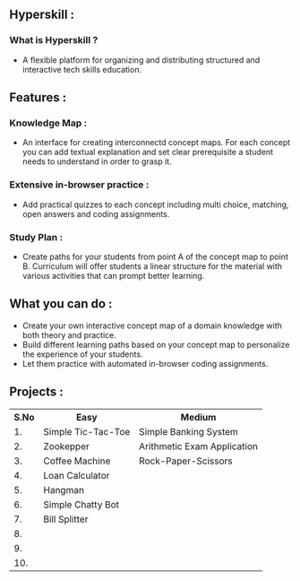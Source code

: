 ## Hyperskill : 
### What is Hyperskill ?
- A flexible platform for organizing and distributing structured and interactive tech skills education.

## Features :
### Knowledge Map : 
- An interface for creating interconnectd concept maps. For each concept you can add textual explanation and set clear prerequisite a student needs to understand in order to grasp it.
### Extensive in-browser practice :
- Add practical quizzes to each concept including multi choice, matching, open answers and coding assignments.
### Study Plan : 
- Create paths for your students from point A of the concept map to point B. Curriculum will offer students a linear structure for the material with various activities that can prompt better learning.

## What you can do : 
- Create your own interactive concept map of a domain knowledge with both theory and practice. 
- Build different learning paths based on your concept map to personalize the experience of your students. 
- Let them practice with automated in-browser coding assignments. 

## Projects :
<table>
  <tr>
    <th>S.No</th>
    <th>Easy</th>
    <th>Medium</th>
  </tr>
  <tr>
    <td>1.</td>
    <td>Simple Tic-Tac-Toe</td>
    <td>Simple Banking System</td>
  </tr>
  <tr>
    <td>2.</td>
    <td>Zookepper</td>
    <td>Arithmetic Exam Application</td>
  </tr>
  <tr>
    <td>3.</td>
    <td>Coffee Machine</td>
    <td>Rock-Paper-Scissors</td>
  </tr>
  <tr>
    <td>4.</td>
    <td>Loan Calculator</td>
    <td></td>
  </tr>
  <tr>
    <td>5.</td>
    <td>Hangman</td>
    <td></td>
  </tr>
  <tr>
    <td>6.</td>
    <td>Simple Chatty Bot</td>
    <td></td>
  </tr>
  <tr>
    <td>7.</td>
    <td>Bill Splitter</td>
    <td></td>
  </tr>
  <tr>
    <td>8.</td>
    <td></td>
    <td></td>
  </tr>
  <tr>
    <td>9.</td>
    <td></td>
    <td></td>
  </tr>
  <tr>
    <td>10.</td>
    <td></td>
    <td></td>
  </tr>
</table>
